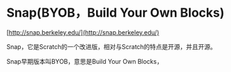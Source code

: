 # Snap\(BYOB，Build Your Own Blocks\)

[http://snap.berkeley.edu/](http://snap.berkeley.edu/)

Snap，它是Scratch的一个改进版，相对与Scratch的特点是开源，并且开源。

Snap早期版本叫BYOB，意思是Build Your Own Blocks，

